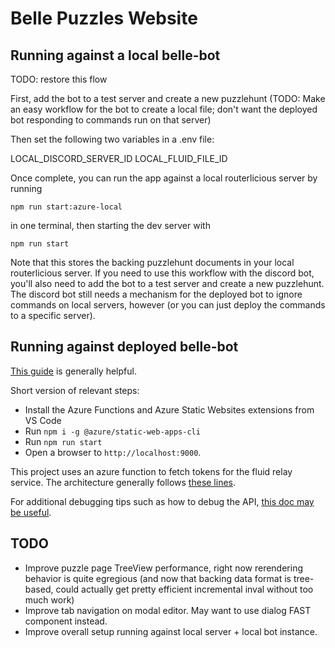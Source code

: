 # Belle Puzzles Website

## Running against a local belle-bot

TODO: restore this flow

First, add the bot to a test server and create a new puzzlehunt (TODO: Make an easy workflow for the bot
to create a local file; don't want the deployed bot responding to commands run on that server)

Then set the following two variables in a .env file:

LOCAL_DISCORD_SERVER_ID
LOCAL_FLUID_FILE_ID

Once complete, you can run the app against a local routerlicious server by running

`npm run start:azure-local`

in one terminal, then starting the dev server with

`npm run start`

Note that this stores the backing puzzlehunt documents in your local routerlicious server.
If you need to use this workflow with the discord bot, you'll also need to add the bot to a test server and create a new puzzlehunt.
The discord bot still needs a mechanism for the deployed bot to ignore commands on local servers, however (or you can just deploy
the commands to a specific server).

## Running against deployed belle-bot

[This guide](https://learn.microsoft.com/en-us/azure/static-web-apps/add-api?tabs=vanilla-javascript) is generally helpful.

Short version of relevant steps:

-   Install the Azure Functions and Azure Static Websites extensions from VS Code
-   Run `npm i -g @azure/static-web-apps-cli`
-   Run `npm run start`
-   Open a browser to `http://localhost:9000`.

This project uses an azure function to fetch tokens for the fluid relay service.
The architecture generally follows [these lines](https://learn.microsoft.com/en-us/azure/azure-fluid-relay/how-tos/azure-function-token-provider).

For additional debugging tips such as how to debug the API, [this doc may be useful](http://learn.microsoft.com/en-us/azure/static-web-apps/local-development).

## TODO

-   Improve puzzle page TreeView performance, right now rerendering behavior is quite egregious (and now that backing data format is tree-based, could actually get pretty efficient incremental inval without too much work)
-   Improve tab navigation on modal editor. May want to use dialog FAST component instead.
-   Improve overall setup running against local server + local bot instance.
